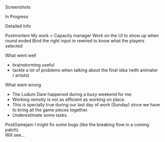 


Screenshots

In Progress

Detailed Info


Postmortem
My work
= Capacity manager
Work on the UI to show up when round ended
Bind the right input in rewired to know what the players selected

What went well
* brainstorming useful
* tackle a lot of problems when talking about the final idea (with animator / artists)

What went wrong
* The Ludum Dare happened during a buzy weekend for me.
* Working remotly is not as efficient as working on place.
* This is specially true during our last day of work (Sunday) since we have to bring all the game pieces together. 
* Underestimate some tasks.

PostGamejam
I might fix some bugs (like the breaking flow in a coming patch).  
Will see...